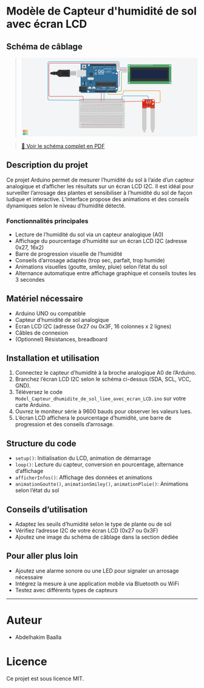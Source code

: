 # Modèle de Capteur d'humidité de sol avec écran LCD

## Schéma de câblage
> ![Schéma du circuit complet](humidite-de-sol-avec-LCD.png)

> [📄 Voir le schéma complet en PDF](humidite-de-sol-avec-LCD.pdf)

## Description du projet

Ce projet Arduino permet de mesurer l’humidité du sol à l’aide d’un capteur analogique et d’afficher les résultats sur un écran LCD I2C. Il est idéal pour surveiller l’arrosage des plantes et sensibiliser à l’humidité du sol de façon ludique et interactive. L’interface propose des animations et des conseils dynamiques selon le niveau d’humidité détecté.

### Fonctionnalités principales
- Lecture de l’humidité du sol via un capteur analogique (A0)
- Affichage du pourcentage d’humidité sur un écran LCD I2C (adresse 0x27, 16x2)
- Barre de progression visuelle de l’humidité
- Conseils d’arrosage adaptés (trop sec, parfait, trop humide)
- Animations visuelles (goutte, smiley, pluie) selon l’état du sol
- Alternance automatique entre affichage graphique et conseils toutes les 3 secondes

## Matériel nécessaire
- Arduino UNO ou compatible
- Capteur d’humidité de sol analogique
- Écran LCD I2C (adresse 0x27 ou 0x3F, 16 colonnes x 2 lignes)
- Câbles de connexion
- (Optionnel) Résistances, breadboard


## Installation et utilisation
1. Connectez le capteur d’humidité à la broche analogique A0 de l’Arduino.
2. Branchez l’écran LCD I2C selon le schéma ci-dessus (SDA, SCL, VCC, GND).
3. Téléversez le code `Model_Capteur_dhumidite_de_sol_liee_avec_ecran_LCD.ino` sur votre carte Arduino.
4. Ouvrez le moniteur série à 9600 bauds pour observer les valeurs lues.
5. L’écran LCD affichera le pourcentage d’humidité, une barre de progression et des conseils d’arrosage.

## Structure du code
- `setup()`: Initialisation du LCD, animation de démarrage
- `loop()`: Lecture du capteur, conversion en pourcentage, alternance d’affichage
- `afficherInfos()`: Affichage des données et animations
- `animationGoutte()`, `animationSmiley()`, `animationPluie()`: Animations selon l’état du sol

## Conseils d’utilisation
- Adaptez les seuils d’humidité selon le type de plante ou de sol
- Vérifiez l’adresse I2C de votre écran LCD (0x27 ou 0x3F)
- Ajoutez une image du schéma de câblage dans la section dédiée

## Pour aller plus loin
- Ajoutez une alarme sonore ou une LED pour signaler un arrosage nécessaire
- Intégrez la mesure à une application mobile via Bluetooth ou WiFi
- Testez avec différents types de capteurs

---

# Auteur

- Abdelhakim Baalla

# Licence

Ce projet est sous licence MIT.
